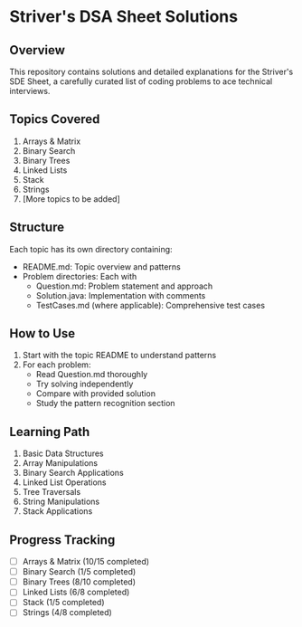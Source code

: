 # Striver's DSA Sheet Solutions

## Overview

This repository contains solutions and detailed explanations for the Striver's SDE Sheet, a carefully curated list of coding problems to ace technical interviews.

## Topics Covered

1. Arrays & Matrix
2. Binary Search
3. Binary Trees
4. Linked Lists
5. Stack
6. Strings
7. [More topics to be added]

## Structure

Each topic has its own directory containing:

- README.md: Topic overview and patterns
- Problem directories: Each with
  - Question.md: Problem statement and approach
  - Solution.java: Implementation with comments
  - TestCases.md (where applicable): Comprehensive test cases

## How to Use

1. Start with the topic README to understand patterns
2. For each problem:
   - Read Question.md thoroughly
   - Try solving independently
   - Compare with provided solution
   - Study the pattern recognition section

## Learning Path

1. Basic Data Structures
2. Array Manipulations
3. Binary Search Applications
4. Linked List Operations
5. Tree Traversals
6. String Manipulations
7. Stack Applications

## Progress Tracking

- [ ] Arrays & Matrix (10/15 completed)
- [ ] Binary Search (1/5 completed)
- [ ] Binary Trees (8/10 completed)
- [ ] Linked Lists (6/8 completed)
- [ ] Stack (1/5 completed)
- [ ] Strings (4/8 completed)
